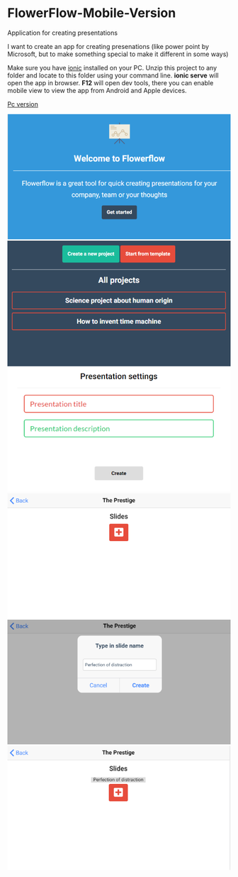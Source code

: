 # FlowerFlow-Mobile-Version
Application for creating presentations

I want to create an app for creating presenations (like power point by Microsoft, but to make something special to make it different in some ways)

Make sure you have [ionic](https://ionicframework.com/) installed on your PC. Unzip this project to any folder and locate to this folder using your command line. **ionic serve** will open the app in browser. **F12** will open dev tools, there you can enable mobile view to view the app from Android and Apple devices.  

[Pc version](https://github.com/danmoop/FlowerFlow-PC-Version)

![img](gallery/11.png)
![img](gallery/22.png)
![img](gallery/33.png)
![img](gallery/55.png)
![img](gallery/66.png)
![img](gallery/77.png)
